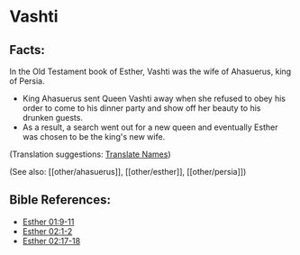 # Vashti #

## Facts: ##

In the Old Testament book of Esther, Vashti was the wife of Ahasuerus, king of Persia.

* King Ahasuerus sent Queen Vashti away when she refused to obey his order to come to his dinner party and show off her beauty to his drunken guests.
* As a result, a search went out for a new queen and eventually Esther was chosen to be the king's new wife.

(Translation suggestions: [Translate Names](en/ta-vol1/translate/man/translate-names))

(See also: [[other/ahasuerus]], [[other/esther]], [[other/persia]])

## Bible References: ##

* [Esther 01:9-11](en/tn/est/help/01/09)
* [Esther 02:1-2](en/tn/est/help/02/01)
* [Esther 02:17-18](en/tn/est/help/02/17)